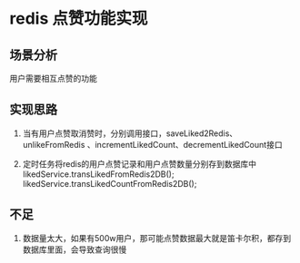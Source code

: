 # redis 点赞功能实现

## 场景分析
   用户需要相互点赞的功能
## 实现思路

1. 当有用户点赞取消赞时，分别调用接口，saveLiked2Redis、unlikeFromRedis 、incrementLikedCount、decrementLikedCount接口

2. 定时任务将redis的用户点赞记录和用户点赞数量分别存到数据库中 likedService.transLikedFromRedis2DB();  likedService.transLikedCountFromRedis2DB();

## 不足
1. 数据量太大，如果有500w用户，那可能点赞数据最大就是笛卡尔积，都存到数据库里面，会导致查询很慢